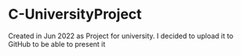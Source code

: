 # C-UniversityProject
Created in Jun 2022 as Project for university. I decided to upload it to GitHub to be able to present it
